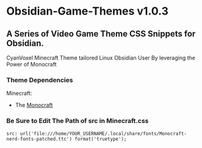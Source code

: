# Obsidian-Game-Themes v1.0.3
## A Series of Video Game Theme CSS Snippets for Obsidian.

CyanVoxel Minecraft Theme tailored Linux Obsidian User By leveraging the Power of Monocraft
### Theme Dependencies
Minecraft:
- The [Monocraft](https://github.com/IdreesInc/Monocraft) 

### Be Sure to Edit The Path of src in Minecraft.css
```
src: url('file:///home/YOUR_USERNAME/.local/share/fonts/Monocraft-nerd-fonts-patched.ttc') format('truetype');
```
